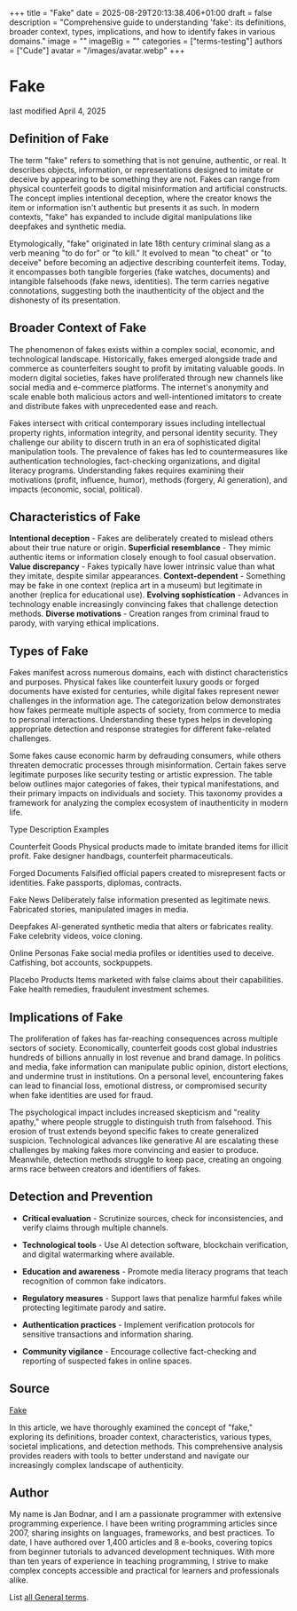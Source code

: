 +++
title = "Fake"
date = 2025-08-29T20:13:38.406+01:00
draft = false
description = "Comprehensive guide to understanding 'fake': its definitions, broader context, types, implications, and how to identify fakes in various domains."
image = ""
imageBig = ""
categories = ["terms-testing"]
authors = ["Cude"]
avatar = "/images/avatar.webp"
+++

# Fake

last modified April 4, 2025

## Definition of Fake

The term "fake" refers to something that is not genuine, authentic, or real. It
describes objects, information, or representations designed to imitate or
deceive by appearing to be something they are not. Fakes can range from physical
counterfeit goods to digital misinformation and artificial constructs. The
concept implies intentional deception, where the creator knows the item or
information isn't authentic but presents it as such. In modern contexts, "fake"
has expanded to include digital manipulations like deepfakes and synthetic
media.

Etymologically, "fake" originated in late 18th century criminal slang as a verb
meaning "to do for" or "to kill." It evolved to mean "to cheat" or "to deceive"
before becoming an adjective describing counterfeit items. Today, it encompasses
both tangible forgeries (fake watches, documents) and intangible falsehoods (fake
news, identities). The term carries negative connotations, suggesting both the
inauthenticity of the object and the dishonesty of its presentation.

## Broader Context of Fake

The phenomenon of fakes exists within a complex social, economic, and
technological landscape. Historically, fakes emerged alongside trade and
commerce as counterfeiters sought to profit by imitating valuable goods. In
modern digital societies, fakes have proliferated through new channels like
social media and e-commerce platforms. The internet's anonymity and scale enable
both malicious actors and well-intentioned imitators to create and distribute
fakes with unprecedented ease and reach.

Fakes intersect with critical contemporary issues including intellectual
property rights, information integrity, and personal identity security. They
challenge our ability to discern truth in an era of sophisticated digital
manipulation tools. The prevalence of fakes has led to countermeasures like
authentication technologies, fact-checking organizations, and digital literacy
programs. Understanding fakes requires examining their motivations (profit,
influence, humor), methods (forgery, AI generation), and impacts (economic,
social, political).

## Characteristics of Fake

**Intentional deception** - Fakes are deliberately created to
mislead others about their true nature or origin.
**Superficial resemblance** - They mimic authentic items or
information closely enough to fool casual observation.
**Value discrepancy** - Fakes typically have lower intrinsic
value than what they imitate, despite similar appearances.
**Context-dependent** - Something may be fake in one context
(replica art in a museum) but legitimate in another (replica for educational
use).
**Evolving sophistication** - Advances in technology enable
increasingly convincing fakes that challenge detection methods.
**Diverse motivations** - Creation ranges from criminal fraud to
parody, with varying ethical implications.

## Types of Fake

Fakes manifest across numerous domains, each with distinct characteristics and
purposes. Physical fakes like counterfeit luxury goods or forged documents have
existed for centuries, while digital fakes represent newer challenges in the
information age. The categorization below demonstrates how fakes permeate
multiple aspects of society, from commerce to media to personal interactions.
Understanding these types helps in developing appropriate detection and response
strategies for different fake-related challenges.

Some fakes cause economic harm by defrauding consumers, while others threaten
democratic processes through misinformation. Certain fakes serve legitimate
purposes like security testing or artistic expression. The table below outlines
major categories of fakes, their typical manifestations, and their primary
impacts on individuals and society. This taxonomy provides a framework for
analyzing the complex ecosystem of inauthenticity in modern life.

Type
Description
Examples

Counterfeit Goods
Physical products made to imitate branded items for illicit profit.
Fake designer handbags, counterfeit pharmaceuticals.

Forged Documents
Falsified official papers created to misrepresent facts or identities.
Fake passports, diplomas, contracts.

Fake News
Deliberately false information presented as legitimate news.
Fabricated stories, manipulated images in media.

Deepfakes
AI-generated synthetic media that alters or fabricates reality.
Fake celebrity videos, voice cloning.

Online Personas
Fake social media profiles or identities used to deceive.
Catfishing, bot accounts, sockpuppets.

Placebo Products
Items marketed with false claims about their capabilities.
Fake health remedies, fraudulent investment schemes.

## Implications of Fake

The proliferation of fakes has far-reaching consequences across multiple sectors
of society. Economically, counterfeit goods cost global industries hundreds of
billions annually in lost revenue and brand damage. In politics and media, fake
information can manipulate public opinion, distort elections, and undermine trust
in institutions. On a personal level, encountering fakes can lead to financial
loss, emotional distress, or compromised security when fake identities are used
for fraud.

The psychological impact includes increased skepticism and "reality apathy,"
where people struggle to distinguish truth from falsehood. This erosion of trust
extends beyond specific fakes to create generalized suspicion. Technological
advances like generative AI are escalating these challenges by making fakes more
convincing and easier to produce. Meanwhile, detection methods struggle to keep
pace, creating an ongoing arms race between creators and identifiers of fakes.

## Detection and Prevention

- **Critical evaluation** - Scrutinize sources, check for inconsistencies, and verify claims through multiple channels.

- **Technological tools** - Use AI detection software, blockchain verification, and digital watermarking where available.

- **Education and awareness** - Promote media literacy programs that teach recognition of common fake indicators.

- **Regulatory measures** - Support laws that penalize harmful fakes while protecting legitimate parody and satire.

- **Authentication practices** - Implement verification protocols for sensitive transactions and information sharing.

- **Community vigilance** - Encourage collective fact-checking and reporting of suspected fakes in online spaces.

## Source

[Fake](https://en.wikipedia.org/wiki/Fake)

In this article, we have thoroughly examined the concept of "fake," exploring
its definitions, broader context, characteristics, various types, societal
implications, and detection methods. This comprehensive analysis provides
readers with tools to better understand and navigate our increasingly complex
landscape of authenticity.

## Author

My name is Jan Bodnar, and I am a passionate programmer with extensive
programming experience. I have been writing programming articles since 2007,
sharing insights on languages, frameworks, and best practices. To date, I have
authored over 1,400 articles and 8 e-books, covering topics from beginner
tutorials to advanced development techniques. With more than ten years of
experience in teaching programming, I strive to make complex concepts accessible
and practical for learners and professionals alike.

List [all General terms](/all/#terms-general).